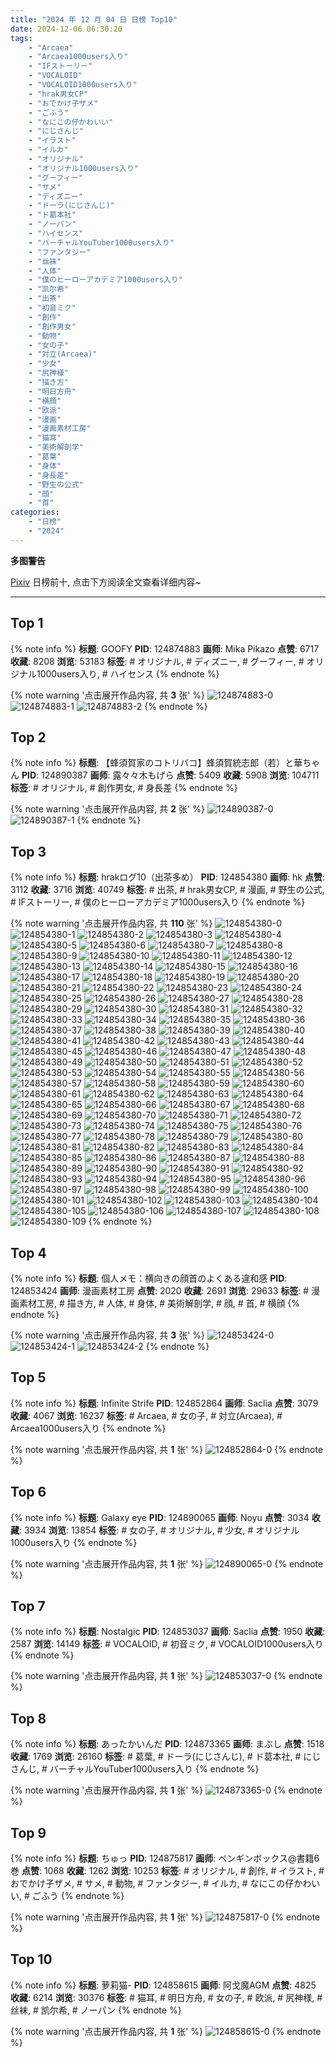 ```yaml
---
title: "2024 年 12 月 04 日 日榜 Top10"
date: 2024-12-06 06:30:20
tags:
    - "Arcaea"
    - "Arcaea1000users入り"
    - "IFストーリー"
    - "VOCALOID"
    - "VOCALOID1000users入り"
    - "hrak男女CP"
    - "おでかけ子ザメ"
    - "ごふう"
    - "なにこの仔かわいい"
    - "にじさんじ"
    - "イラスト"
    - "イルカ"
    - "オリジナル"
    - "オリジナル1000users入り"
    - "グーフィー"
    - "サメ"
    - "ディズニー"
    - "ドーラ(にじさんじ)"
    - "ド葛本社"
    - "ノーパン"
    - "ハイセンス"
    - "バーチャルYouTuber1000users入り"
    - "ファンタジー"
    - "丝袜"
    - "人体"
    - "僕のヒーローアカデミア1000users入り"
    - "凯尔希"
    - "出茶"
    - "初音ミク"
    - "創作"
    - "創作男女"
    - "動物"
    - "女の子"
    - "対立(Arcaea)"
    - "少女"
    - "尻神様"
    - "描き方"
    - "明日方舟"
    - "横顔"
    - "欧派"
    - "漫画"
    - "漫画素材工房"
    - "猫耳"
    - "美術解剖学"
    - "葛葉"
    - "身体"
    - "身長差"
    - "野生の公式"
    - "顔"
    - "首"
categories:
    - "日榜"
    - "2024"
---
```


<i class="fa fa-triangle-exclamation"></i>**多图警告**<i class="fa fa-triangle-exclamation"></i>

[Pixiv](https://www.pixiv.net/) 日榜前十, 点击下方阅读全文查看详细内容~

<!-- more -->

---

## Top 1

{% note info %}
**标题**: GOOFY
**PID**: 124874883 **画师**: Mika Pikazo
**点赞**: 6717 **收藏**: 8208 **浏览**: 53183
**标签**: # オリジナル, # ディズニー, # グーフィー, # オリジナル1000users入り, # ハイセンス
{% endnote %}

{% note warning '点击展开作品内容, 共 **3** 张' %}
![124874883-0](https://i.pixiv.re/img-original/img/2024/12/04/00/00/48/124874883_p0.png)
![124874883-1](https://i.pixiv.re/img-original/img/2024/12/04/00/00/48/124874883_p1.png)
![124874883-2](https://i.pixiv.re/img-original/img/2024/12/04/00/00/48/124874883_p2.png)
{% endnote %}

## Top 2

{% note info %}
**标题**: 【蜂須賀家のコトリバコ】蜂須賀統志郎（若）と華ちゃん
**PID**: 124890387 **画师**: 露々々木もげら
**点赞**: 5409 **收藏**: 5908 **浏览**: 104711
**标签**: # オリジナル, # 創作男女, # 身長差
{% endnote %}

{% note warning '点击展开作品内容, 共 **2** 张' %}
![124890387-0](https://i.pixiv.re/img-original/img/2024/12/04/17/38/05/124890387_p0.jpg)
![124890387-1](https://i.pixiv.re/img-original/img/2024/12/04/17/38/05/124890387_p1.jpg)
{% endnote %}

## Top 3

{% note info %}
**标题**: hrakログ10（出茶多め）
**PID**: 124854380 **画师**: hk
**点赞**: 3112 **收藏**: 3716 **浏览**: 40749
**标签**: # 出茶, # hrak男女CP, # 漫画, # 野生の公式, # IFストーリー, # 僕のヒーローアカデミア1000users入り
{% endnote %}

{% note warning '点击展开作品内容, 共 **110** 张' %}
![124854380-0](https://i.pixiv.re/img-original/img/2024/12/03/07/14/58/124854380_p0.jpg)
![124854380-1](https://i.pixiv.re/img-original/img/2024/12/03/07/14/58/124854380_p1.jpg)
![124854380-2](https://i.pixiv.re/img-original/img/2024/12/03/07/14/58/124854380_p2.jpg)
![124854380-3](https://i.pixiv.re/img-original/img/2024/12/03/07/14/58/124854380_p3.jpg)
![124854380-4](https://i.pixiv.re/img-original/img/2024/12/03/07/14/58/124854380_p4.jpg)
![124854380-5](https://i.pixiv.re/img-original/img/2024/12/03/07/14/58/124854380_p5.jpg)
![124854380-6](https://i.pixiv.re/img-original/img/2024/12/03/07/14/58/124854380_p6.jpg)
![124854380-7](https://i.pixiv.re/img-original/img/2024/12/03/07/14/58/124854380_p7.jpg)
![124854380-8](https://i.pixiv.re/img-original/img/2024/12/03/07/14/58/124854380_p8.jpg)
![124854380-9](https://i.pixiv.re/img-original/img/2024/12/03/07/14/58/124854380_p9.jpg)
![124854380-10](https://i.pixiv.re/img-original/img/2024/12/03/07/14/58/124854380_p10.jpg)
![124854380-11](https://i.pixiv.re/img-original/img/2024/12/03/07/14/58/124854380_p11.jpg)
![124854380-12](https://i.pixiv.re/img-original/img/2024/12/03/07/14/58/124854380_p12.jpg)
![124854380-13](https://i.pixiv.re/img-original/img/2024/12/03/07/14/58/124854380_p13.jpg)
![124854380-14](https://i.pixiv.re/img-original/img/2024/12/03/07/14/58/124854380_p14.jpg)
![124854380-15](https://i.pixiv.re/img-original/img/2024/12/03/07/14/58/124854380_p15.jpg)
![124854380-16](https://i.pixiv.re/img-original/img/2024/12/03/07/14/58/124854380_p16.jpg)
![124854380-17](https://i.pixiv.re/img-original/img/2024/12/03/07/14/58/124854380_p17.jpg)
![124854380-18](https://i.pixiv.re/img-original/img/2024/12/03/07/14/58/124854380_p18.jpg)
![124854380-19](https://i.pixiv.re/img-original/img/2024/12/03/07/14/58/124854380_p19.jpg)
![124854380-20](https://i.pixiv.re/img-original/img/2024/12/03/07/14/58/124854380_p20.jpg)
![124854380-21](https://i.pixiv.re/img-original/img/2024/12/03/07/14/58/124854380_p21.jpg)
![124854380-22](https://i.pixiv.re/img-original/img/2024/12/03/07/14/58/124854380_p22.jpg)
![124854380-23](https://i.pixiv.re/img-original/img/2024/12/03/07/14/58/124854380_p23.jpg)
![124854380-24](https://i.pixiv.re/img-original/img/2024/12/03/07/14/58/124854380_p24.jpg)
![124854380-25](https://i.pixiv.re/img-original/img/2024/12/03/07/14/58/124854380_p25.jpg)
![124854380-26](https://i.pixiv.re/img-original/img/2024/12/03/07/14/58/124854380_p26.jpg)
![124854380-27](https://i.pixiv.re/img-original/img/2024/12/03/07/14/58/124854380_p27.jpg)
![124854380-28](https://i.pixiv.re/img-original/img/2024/12/03/07/14/58/124854380_p28.jpg)
![124854380-29](https://i.pixiv.re/img-original/img/2024/12/03/07/14/58/124854380_p29.jpg)
![124854380-30](https://i.pixiv.re/img-original/img/2024/12/03/07/14/58/124854380_p30.jpg)
![124854380-31](https://i.pixiv.re/img-original/img/2024/12/03/07/14/58/124854380_p31.jpg)
![124854380-32](https://i.pixiv.re/img-original/img/2024/12/03/07/14/58/124854380_p32.jpg)
![124854380-33](https://i.pixiv.re/img-original/img/2024/12/03/07/14/58/124854380_p33.jpg)
![124854380-34](https://i.pixiv.re/img-original/img/2024/12/03/07/14/58/124854380_p34.jpg)
![124854380-35](https://i.pixiv.re/img-original/img/2024/12/03/07/14/58/124854380_p35.jpg)
![124854380-36](https://i.pixiv.re/img-original/img/2024/12/03/07/14/58/124854380_p36.jpg)
![124854380-37](https://i.pixiv.re/img-original/img/2024/12/03/07/14/58/124854380_p37.jpg)
![124854380-38](https://i.pixiv.re/img-original/img/2024/12/03/07/14/58/124854380_p38.jpg)
![124854380-39](https://i.pixiv.re/img-original/img/2024/12/03/07/14/58/124854380_p39.jpg)
![124854380-40](https://i.pixiv.re/img-original/img/2024/12/03/07/14/58/124854380_p40.jpg)
![124854380-41](https://i.pixiv.re/img-original/img/2024/12/03/07/14/58/124854380_p41.jpg)
![124854380-42](https://i.pixiv.re/img-original/img/2024/12/03/07/14/58/124854380_p42.jpg)
![124854380-43](https://i.pixiv.re/img-original/img/2024/12/03/07/14/58/124854380_p43.jpg)
![124854380-44](https://i.pixiv.re/img-original/img/2024/12/03/07/14/58/124854380_p44.jpg)
![124854380-45](https://i.pixiv.re/img-original/img/2024/12/03/07/14/58/124854380_p45.jpg)
![124854380-46](https://i.pixiv.re/img-original/img/2024/12/03/07/14/58/124854380_p46.jpg)
![124854380-47](https://i.pixiv.re/img-original/img/2024/12/03/07/14/58/124854380_p47.jpg)
![124854380-48](https://i.pixiv.re/img-original/img/2024/12/03/07/14/58/124854380_p48.jpg)
![124854380-49](https://i.pixiv.re/img-original/img/2024/12/03/07/14/58/124854380_p49.jpg)
![124854380-50](https://i.pixiv.re/img-original/img/2024/12/03/07/14/58/124854380_p50.jpg)
![124854380-51](https://i.pixiv.re/img-original/img/2024/12/03/07/14/58/124854380_p51.jpg)
![124854380-52](https://i.pixiv.re/img-original/img/2024/12/03/07/14/58/124854380_p52.jpg)
![124854380-53](https://i.pixiv.re/img-original/img/2024/12/03/07/14/58/124854380_p53.jpg)
![124854380-54](https://i.pixiv.re/img-original/img/2024/12/03/07/14/58/124854380_p54.jpg)
![124854380-55](https://i.pixiv.re/img-original/img/2024/12/03/07/14/58/124854380_p55.jpg)
![124854380-56](https://i.pixiv.re/img-original/img/2024/12/03/07/14/58/124854380_p56.jpg)
![124854380-57](https://i.pixiv.re/img-original/img/2024/12/03/07/14/58/124854380_p57.jpg)
![124854380-58](https://i.pixiv.re/img-original/img/2024/12/03/07/14/58/124854380_p58.jpg)
![124854380-59](https://i.pixiv.re/img-original/img/2024/12/03/07/14/58/124854380_p59.jpg)
![124854380-60](https://i.pixiv.re/img-original/img/2024/12/03/07/14/58/124854380_p60.jpg)
![124854380-61](https://i.pixiv.re/img-original/img/2024/12/03/07/14/58/124854380_p61.jpg)
![124854380-62](https://i.pixiv.re/img-original/img/2024/12/03/07/14/58/124854380_p62.jpg)
![124854380-63](https://i.pixiv.re/img-original/img/2024/12/03/07/14/58/124854380_p63.jpg)
![124854380-64](https://i.pixiv.re/img-original/img/2024/12/03/07/14/58/124854380_p64.jpg)
![124854380-65](https://i.pixiv.re/img-original/img/2024/12/03/07/14/58/124854380_p65.jpg)
![124854380-66](https://i.pixiv.re/img-original/img/2024/12/03/07/14/58/124854380_p66.jpg)
![124854380-67](https://i.pixiv.re/img-original/img/2024/12/03/07/14/58/124854380_p67.jpg)
![124854380-68](https://i.pixiv.re/img-original/img/2024/12/03/07/14/58/124854380_p68.jpg)
![124854380-69](https://i.pixiv.re/img-original/img/2024/12/03/07/14/58/124854380_p69.jpg)
![124854380-70](https://i.pixiv.re/img-original/img/2024/12/03/07/14/58/124854380_p70.jpg)
![124854380-71](https://i.pixiv.re/img-original/img/2024/12/03/07/14/58/124854380_p71.jpg)
![124854380-72](https://i.pixiv.re/img-original/img/2024/12/03/07/14/58/124854380_p72.jpg)
![124854380-73](https://i.pixiv.re/img-original/img/2024/12/03/07/14/58/124854380_p73.jpg)
![124854380-74](https://i.pixiv.re/img-original/img/2024/12/03/07/14/58/124854380_p74.jpg)
![124854380-75](https://i.pixiv.re/img-original/img/2024/12/03/07/14/58/124854380_p75.jpg)
![124854380-76](https://i.pixiv.re/img-original/img/2024/12/03/07/14/58/124854380_p76.jpg)
![124854380-77](https://i.pixiv.re/img-original/img/2024/12/03/07/14/58/124854380_p77.jpg)
![124854380-78](https://i.pixiv.re/img-original/img/2024/12/03/07/14/58/124854380_p78.jpg)
![124854380-79](https://i.pixiv.re/img-original/img/2024/12/03/07/14/58/124854380_p79.jpg)
![124854380-80](https://i.pixiv.re/img-original/img/2024/12/03/07/14/58/124854380_p80.jpg)
![124854380-81](https://i.pixiv.re/img-original/img/2024/12/03/07/14/58/124854380_p81.jpg)
![124854380-82](https://i.pixiv.re/img-original/img/2024/12/03/07/14/58/124854380_p82.jpg)
![124854380-83](https://i.pixiv.re/img-original/img/2024/12/03/07/14/58/124854380_p83.jpg)
![124854380-84](https://i.pixiv.re/img-original/img/2024/12/03/07/14/58/124854380_p84.jpg)
![124854380-85](https://i.pixiv.re/img-original/img/2024/12/03/07/14/58/124854380_p85.jpg)
![124854380-86](https://i.pixiv.re/img-original/img/2024/12/03/07/14/58/124854380_p86.jpg)
![124854380-87](https://i.pixiv.re/img-original/img/2024/12/03/07/14/58/124854380_p87.jpg)
![124854380-88](https://i.pixiv.re/img-original/img/2024/12/03/07/14/58/124854380_p88.jpg)
![124854380-89](https://i.pixiv.re/img-original/img/2024/12/03/07/14/58/124854380_p89.jpg)
![124854380-90](https://i.pixiv.re/img-original/img/2024/12/03/07/14/58/124854380_p90.jpg)
![124854380-91](https://i.pixiv.re/img-original/img/2024/12/03/07/14/58/124854380_p91.jpg)
![124854380-92](https://i.pixiv.re/img-original/img/2024/12/03/07/14/58/124854380_p92.jpg)
![124854380-93](https://i.pixiv.re/img-original/img/2024/12/03/07/14/58/124854380_p93.jpg)
![124854380-94](https://i.pixiv.re/img-original/img/2024/12/03/07/14/58/124854380_p94.jpg)
![124854380-95](https://i.pixiv.re/img-original/img/2024/12/03/07/14/58/124854380_p95.jpg)
![124854380-96](https://i.pixiv.re/img-original/img/2024/12/03/07/14/58/124854380_p96.jpg)
![124854380-97](https://i.pixiv.re/img-original/img/2024/12/03/07/14/58/124854380_p97.jpg)
![124854380-98](https://i.pixiv.re/img-original/img/2024/12/03/07/14/58/124854380_p98.jpg)
![124854380-99](https://i.pixiv.re/img-original/img/2024/12/03/07/14/58/124854380_p99.jpg)
![124854380-100](https://i.pixiv.re/img-original/img/2024/12/03/07/14/58/124854380_p100.jpg)
![124854380-101](https://i.pixiv.re/img-original/img/2024/12/03/07/14/58/124854380_p101.jpg)
![124854380-102](https://i.pixiv.re/img-original/img/2024/12/03/07/14/58/124854380_p102.jpg)
![124854380-103](https://i.pixiv.re/img-original/img/2024/12/03/07/14/58/124854380_p103.jpg)
![124854380-104](https://i.pixiv.re/img-original/img/2024/12/03/07/14/58/124854380_p104.jpg)
![124854380-105](https://i.pixiv.re/img-original/img/2024/12/03/07/14/58/124854380_p105.jpg)
![124854380-106](https://i.pixiv.re/img-original/img/2024/12/03/07/14/58/124854380_p106.jpg)
![124854380-107](https://i.pixiv.re/img-original/img/2024/12/03/07/14/58/124854380_p107.jpg)
![124854380-108](https://i.pixiv.re/img-original/img/2024/12/03/07/14/58/124854380_p108.jpg)
![124854380-109](https://i.pixiv.re/img-original/img/2024/12/03/07/14/58/124854380_p109.jpg)
{% endnote %}

## Top 4

{% note info %}
**标题**: 個人メモ：横向きの顔首のよくある違和感
**PID**: 124853424 **画师**: 漫画素材工房
**点赞**: 2020 **收藏**: 2691 **浏览**: 29633
**标签**: # 漫画素材工房, # 描き方, # 人体, # 身体, # 美術解剖学, # 顔, # 首, # 横顔
{% endnote %}

{% note warning '点击展开作品内容, 共 **3** 张' %}
![124853424-0](https://i.pixiv.re/img-original/img/2024/12/03/06/00/07/124853424_p0.jpg)
![124853424-1](https://i.pixiv.re/img-original/img/2024/12/03/06/00/07/124853424_p1.jpg)
![124853424-2](https://i.pixiv.re/img-original/img/2024/12/03/06/00/07/124853424_p2.jpg)
{% endnote %}

## Top 5

{% note info %}
**标题**: Infinite Strife
**PID**: 124852864 **画师**: Saclia
**点赞**: 3079 **收藏**: 4067 **浏览**: 16237
**标签**: # Arcaea, # 女の子, # 対立(Arcaea), # Arcaea1000users入り
{% endnote %}

{% note warning '点击展开作品内容, 共 **1** 张' %}
![124852864-0](https://i.pixiv.re/img-original/img/2024/12/03/05/08/54/124852864_p0.jpg)
{% endnote %}

## Top 6

{% note info %}
**标题**: Galaxy eye
**PID**: 124890065 **画师**: Noyu
**点赞**: 3034 **收藏**: 3934 **浏览**: 13854
**标签**: # 女の子, # オリジナル, # 少女, # オリジナル1000users入り
{% endnote %}

{% note warning '点击展开作品内容, 共 **1** 张' %}
![124890065-0](https://i.pixiv.re/img-original/img/2024/12/04/17/24/46/124890065_p0.jpg)
{% endnote %}

## Top 7

{% note info %}
**标题**: Nostalgic
**PID**: 124853037 **画师**: Saclia
**点赞**: 1950 **收藏**: 2587 **浏览**: 14149
**标签**: # VOCALOID, # 初音ミク, # VOCALOID1000users入り
{% endnote %}

{% note warning '点击展开作品内容, 共 **1** 张' %}
![124853037-0](https://i.pixiv.re/img-original/img/2024/12/03/05/25/00/124853037_p0.jpg)
{% endnote %}

## Top 8

{% note info %}
**标题**: あったかいんだ
**PID**: 124873365 **画师**: まぶし
**点赞**: 1518 **收藏**: 1769 **浏览**: 26160
**标签**: # 葛葉, # ドーラ(にじさんじ), # ド葛本社, # にじさんじ, # バーチャルYouTuber1000users入り
{% endnote %}

{% note warning '点击展开作品内容, 共 **1** 张' %}
![124873365-0](https://i.pixiv.re/img-original/img/2024/12/03/23/17/55/124873365_p0.jpg)
{% endnote %}

## Top 9

{% note info %}
**标题**: ちゅっ
**PID**: 124875817 **画师**: ペンギンボックス@書籍6巻
**点赞**: 1068 **收藏**: 1262 **浏览**: 10253
**标签**: # オリジナル, # 創作, # イラスト, # おでかけ子ザメ, # サメ, # 動物, # ファンタジー, # イルカ, # なにこの仔かわいい, # ごふう
{% endnote %}

{% note warning '点击展开作品内容, 共 **1** 张' %}
![124875817-0](https://i.pixiv.re/img-original/img/2024/12/04/00/21/39/124875817_p0.jpg)
{% endnote %}

## Top 10

{% note info %}
**标题**: 萝莉猫-
**PID**: 124858615 **画师**: 阿戈魔AGM
**点赞**: 4825 **收藏**: 6214 **浏览**: 30376
**标签**: # 猫耳, # 明日方舟, # 女の子, # 欧派, # 尻神様, # 丝袜, # 凯尔希, # ノーパン
{% endnote %}

{% note warning '点击展开作品内容, 共 **1** 张' %}
![124858615-0](https://i.pixiv.re/img-original/img/2024/12/03/12/35/38/124858615_p0.jpg)
{% endnote %}
